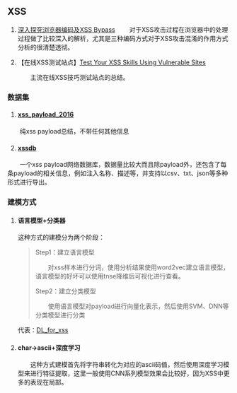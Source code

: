 ## XSS

1. [深入探究浏览器编码及XSS Bypass](https://mp.weixin.qq.com/s/liODgY4NjYqdWg3JgPXMdA)
   &emsp;&emsp;对于XSS攻击过程在浏览器中的处理过程做了比较深入的解析，尤其是三种编码方式对于XSS攻击混淆的作用方式分析的很清楚透彻。

2. 【在线XSS测试站点】[Test Your XSS Skills Using Vulnerable Sites](https://www.acunetix.com/blog/web-security-zone/test-xss-skills-vulnerable-sites/)

   &emsp;&emsp;主流在线XSS技巧测试站点的总结。

### 数据集

1. #### [xss_payload_2016](https://github.com/7ioSecurity/XSS-Payloads)

&emsp;&emsp;纯xss payload总结，不带任何其他信息

2. #### [xssdb](http://xssdb.net/)

&emsp;&emsp;一个xss payload网络数据库，数据量比较大而且除payload外，还包含了每条payload的相关信息，例如注入名称、描述等，并支持以csv、txt、json等多种形式进行导出。





### 建模方式

1. ####  语言模型+分类器

   这种方式的建模分为两个阶段：

   > Step1：建立语言模型
   >
   > &emsp;&emsp;对xss样本进行分词，使用分析结果使用word2vec建立语言模型，语言模型的好坏可以使用tnse降维后可视化进行查看。
   >
   > Step2：建立分类模型
   >
   > &emsp;&emsp;使用语言模型对payload进行向量化表示，然后使用SVM、DNN等分类模型进行分类

   代表：[DL_for_xss](https://github.com/SparkSharly/DL_for_xss)



2. #### char->ascii+深度学习

   &emsp;&emsp;这种方式建模首先将字符串转化为对应的ascii码值，然后使用深度学习模型来进行特征提取，这里一般使用CNN系列模型效果会比较好，因为XSS中更多的表现在局部。

   










